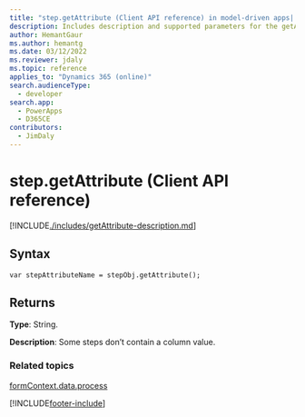 ```yaml
---
title: "step.getAttribute (Client API reference) in model-driven apps| MicrosoftDocs"
description: Includes description and supported parameters for the getAttribute method.
author: HemantGaur
ms.author: hemantg
ms.date: 03/12/2022
ms.reviewer: jdaly
ms.topic: reference
applies_to: "Dynamics 365 (online)"
search.audienceType: 
  - developer
search.app: 
  - PowerApps
  - D365CE
contributors:
  - JimDaly
---
```

# step.getAttribute (Client API reference)



[!INCLUDE[./includes/getAttribute-description.md](./includes/getAttribute-description.md)]

## Syntax

`var stepAttributeName = stepObj.getAttribute();`

## Returns

**Type**: String. 

**Description**: Some steps don’t contain a column value.

### Related topics

[formContext.data.process](../../formContext-data-process.md)
 




[!INCLUDE[footer-include](../../../../../../includes/footer-banner.md)]